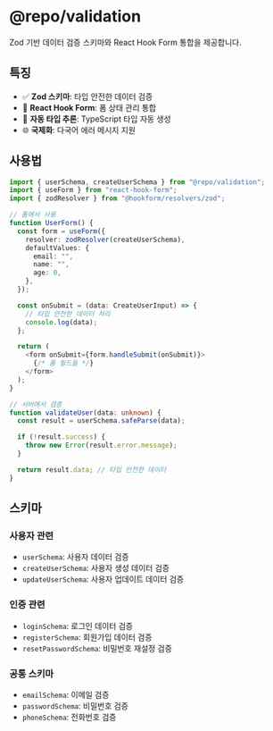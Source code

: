 # @repo/validation

Zod 기반 데이터 검증 스키마와 React Hook Form 통합을 제공합니다.

## 특징

- ✅ **Zod 스키마**: 타입 안전한 데이터 검증
- 📝 **React Hook Form**: 폼 상태 관리 통합
- 🔄 **자동 타입 추론**: TypeScript 타입 자동 생성
- 🌐 **국제화**: 다국어 에러 메시지 지원

## 사용법

```typescript
import { userSchema, createUserSchema } from "@repo/validation";
import { useForm } from "react-hook-form";
import { zodResolver } from "@hookform/resolvers/zod";

// 폼에서 사용
function UserForm() {
  const form = useForm({
    resolver: zodResolver(createUserSchema),
    defaultValues: {
      email: "",
      name: "",
      age: 0,
    },
  });

  const onSubmit = (data: CreateUserInput) => {
    // 타입 안전한 데이터 처리
    console.log(data);
  };

  return (
    <form onSubmit={form.handleSubmit(onSubmit)}>
      {/* 폼 필드들 */}
    </form>
  );
}

// 서버에서 검증
function validateUser(data: unknown) {
  const result = userSchema.safeParse(data);

  if (!result.success) {
    throw new Error(result.error.message);
  }

  return result.data; // 타입 안전한 데이터
}
```

## 스키마

### 사용자 관련

- `userSchema`: 사용자 데이터 검증
- `createUserSchema`: 사용자 생성 데이터 검증
- `updateUserSchema`: 사용자 업데이트 데이터 검증

### 인증 관련

- `loginSchema`: 로그인 데이터 검증
- `registerSchema`: 회원가입 데이터 검증
- `resetPasswordSchema`: 비밀번호 재설정 검증

### 공통 스키마

- `emailSchema`: 이메일 검증
- `passwordSchema`: 비밀번호 검증
- `phoneSchema`: 전화번호 검증
